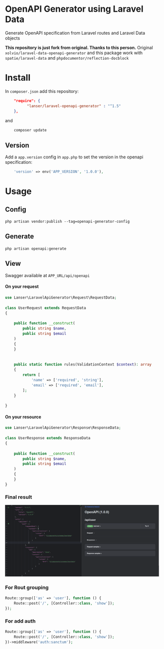 # OpenAPI Generator using Laravel Data

Generate OpenAPI specification from Laravel routes and Laravel Data objects

**This repository is just fork from original. Thanks to this person.**
Original `xolvio/laravel-data-openapi-generator`
and this package work with `spatie/laravel-data` and
`phpdocumentor/reflection-docblock`


# Install

In `composer.json` add this repository:

```json
    "require": {
          "lanser/laravel-openapi-generator" : "^1.5"
    },
```

and

```php
    composer update
```

## Version

Add a `app.version` config in `app.php` to set the version in the openapi specification:
```php
    'version' => env('APP_VERSION', '1.0.0'),
```


# Usage

## Config

`php artisan vendor:publish --tag=openapi-generator-config`

## Generate

`php artisan openapi:generate`

## View

Swagger available at `APP_URL/api/openapi`

#### On your request
```php
use Lanser\LaravelApiGenerator\Request\RequestData;

class UserRequest extends RequestData
{

    public function __construct(
        public string $name,
        public string $email
    )
    {
    }


    public static function rules(ValidationContext $context): array
    {
        return [
            'name' => ['required', 'string'],
            'email' => ['required', 'email'],
        ];
    }

}
```




#### On your resource
```php
use Lanser\LaravelApiGenerator\Response\ResponseData;

class UserResponse extends ResponseData
{

    public function __construct(
        public string $name,
        public string $email
    )
    {
    }
}
```

### Final result
![img.png](img.png)


### For Rout grouping
```php
Route::group(['as' => 'user'], function () {
    Route::post('/', [Controller::class, 'show']);
});
```


### For add auth
```php
Route::group(['as' => 'user'], function () {
    Route::post('/', [Controller::class, 'show']);
})->middleware('auth:sanctum');

```
